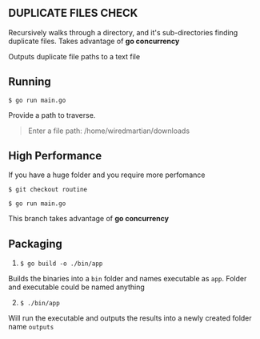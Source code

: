 ## DUPLICATE FILES CHECK

Recursively walks through a directory, and it's sub-directories finding duplicate files. Takes advantage of <b>go concurrency</b>

Outputs duplicate file paths to a text file


## Running

`$ go run main.go`

Provide a path to traverse.

> Enter a file path: /home/wiredmartian/downloads


## High Performance

If you have a huge folder and you require more perfomance

`$ git checkout routine`

`$ go run main.go`

This branch takes advantage of <b>go concurrency</b>


## Packaging

1. `$ go build -o ./bin/app`

Builds the binaries into a `bin` folder and names executable as `app`. Folder and executable could be named anything

2. `$ ./bin/app`

Will run the executable and outputs the results into a newly created folder name `outputs`

